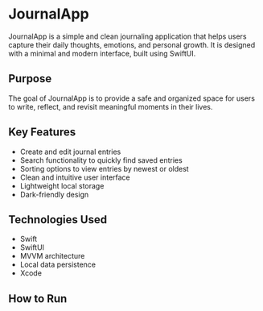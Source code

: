 # JournalApp

JournalApp is a simple and clean journaling application that helps users capture their daily thoughts, emotions, and personal growth. It is designed with a minimal and modern interface, built using SwiftUI.

## Purpose

The goal of JournalApp is to provide a safe and organized space for users to write, reflect, and revisit meaningful moments in their lives.

## Key Features

- Create and edit journal entries
- Search functionality to quickly find saved entries
- Sorting options to view entries by newest or oldest
- Clean and intuitive user interface
- Lightweight local storage
- Dark-friendly design

## Technologies Used

- Swift
- SwiftUI
- MVVM architecture
- Local data persistence
- Xcode

## How to Run
